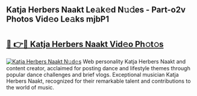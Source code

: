 ## Katja Herbers Naakt Le𝚊k𝚎d N𝚞𝚍es - Part-o2v Photos Vid𝚎o Le𝚊ks mjbP1

# <h2><a href="http://fb9a7n9.evod.top/?m=Katja+Herbers+Naakt">🔗 👉🔴 Katja Herbers Naakt Vid𝚎o Ph𝚘t𝚘s</a></h2>

[![Katja Herbers Naakt N𝚞d𝚎s](https://i.imgur.com/8V9OHl7.gif)](http://fb9a7n9.evod.top/?m=Katja+Herbers+Naakt)
Web personality Katja Herbers Naakt and content creator, acclaimed for posting dance and lifestyle themes through popular dance challenges and brief vlogs. Exceptional musician Katja Herbers Naakt, recognized for their remarkable talent and contributions to the world of music. 
